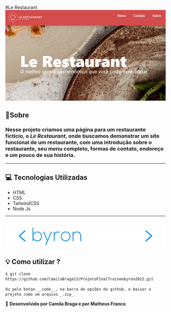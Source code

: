 #Le Restaurant 
![banner](/img/banner_readme.jpeg)

## 📄Sobre

### Nesse projeto criamos uma página para um restaurante fictício, o _Le Restaurant_, onde buscamos demonstrar um site funcional de um restaurante, com uma introdução sobre o restaurante, seu menu completo, formas de contato, endereço e um pouco de sua história.

---

## 💻 Tecnologias Utilizadas

- HTML
- CSS
- TailwindCSS
- Node Js

---
![byron](/img/byron.png)
---
## 💡 Como utilizar ?
```
$ git clone https://github.com/CamilaBraga13/ProjetoFInalTraineebyron2022.git

Ou pelo botao __code__, na barra de opções do github, e baixar o projeto como um arquivo _.zip_
```


🚀 **Desenvolvido por Camila Braga e por Matheus Franco**
